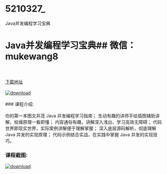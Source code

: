 # 5210327_
Java并发编程学习宝典
# Java并发编程学习宝典## 微信：mukewang8
<br/></br>[下载地址](http://www.36tz.cn/article/5210327 "下载地址")
<br/></br>[![download](http://36tz.cn/muke_img/2020_02_1-65-300x224.png "下载地址")](http://www.36tz.cn/article/5210327 "下载地址")
<br/></br>### 课程介绍:<br/></br>你的第一本图文并茂 Java 并发编程学习指南；
生动有趣的讲师手绘插图辅助讲解，枯燥原理一看即懂；
内容通俗有趣，讲解深入浅出，学习高效无障碍；
代码世界即现实世界，实际案例讲解便于理解掌握；
深入底层源码解析，彻底理解 Java 并发的实现原理；
代码示例结合实战，在实践中掌握 Java 并发的实现技巧。

### 课程截图:
[![download](http://36tz.cn/muke_img/2020_02_11-62.png "下载地址")](http://www.36tz.cn/article/5210327 "下载地址")
